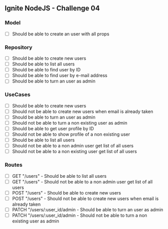 ## Ignite NodeJS - Challenge 04

### Model
- [ ] Should be able to create an user with all props

### Repository
- [ ] Should be able to create new users
- [ ] Should be able to list all users
- [ ] Should be able to find user by ID
- [ ] Should be able to find user by e-mail address
- [ ] Should be able to turn an user as admin

### UseCases
- [ ] Should be able to create new users
- [ ] Should not be able to create new users when email is already taken
- [ ] Should be able to turn an user as admin
- [ ] Should not be able to turn a non existing user as admin
- [ ] Should be able to get user profile by ID
- [ ] Should not be able to show profile of a non existing user
- [ ] Should be able to list all users
- [ ] Should not be able to a non admin user get list of all users
- [ ] Should not be able to a non existing user get list of all users

### Routes
- [ ] GET "/users" - Should be able to list all users
- [ ] GET "/users" - Should not be able to a non admin user get list of all users
- [ ] POST "/users" - Should be able to create new users
- [ ] POST "/users" - Should not be able to create new users when email is already taken
- [ ] PATCH "/users/:user_id/admin - Should be able to turn an user as admin
- [ ] PATCH "/users/:user_id/admin - Should not be able to turn a non existing user as admin